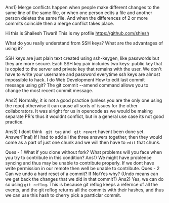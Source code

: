 Ans1) Merge conflicts happen when people make different changes to the same line of the same file, or when one person edits a file and another person deletes the same file. And when the differences of 2 or more commits coincide then a merge conflict takes place.

Hi this is Shailesh Tiwari!
This is my profile https://github.com/shlesh

What do you really understand from SSH keys? What are the advantages of using it?

SSH keys are just plain text created using ssh-keygen, like passwords but they are more secure. Each SSH key pair includes two keys: public key that is copied to the server and private key that remains with the user.
We don't have to write your username and password everytime
ssh keys are almost impossible to hack.
I do Web Development
How to edit last commit message using git?
The git commit --amend command allows you to change the most recent commit message.

Ans2) Normally, it is not a good practice (unless you are the only one using the repo) otherwise it can cause all sorts of issues for the other collaborators. It was alright for us in opencode as we would be making separate PR's thus it wouldnt conflict, but in a general use case its not good practice.

Ans3) I dont think ` git tag` and ` git revert` havent been done yet.
AnswerFInal) If I had to add all the three answers together, then they would come as a part of just one chunk and we will then have to `edit` that chunk.

Ques - 1 What if you clone without fork? What problems will you face when you try to contribute in this condition?
Ans1) We might have problence syncing and thus may be unable to contribute properly. If we dont have write permission in our remote then well be unable to contribute.
Ques - 2 Can we undo a hard reset of a commit? If No/Yes why? (Undo means can we get back the changes that we did in that commit?)
Ans2) Yes, we can do so using `git reflog`. This is because git reflog keeps a refernce of all the events, and the git reflog returns all the commits with their hashes, and thus we can use this hash to cherry pick a partticlar commit.